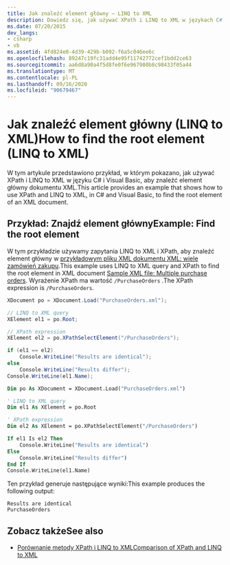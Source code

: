 ```yaml
---
title: Jak znaleźć element główny — LINQ to XML
description: Dowiedz się, jak używać XPath i LINQ to XML w językach C# i Visual Basic, aby znaleźć element główny dokumentu XML.
ms.date: 07/20/2015
dev_langs:
- csharp
- vb
ms.assetid: 4fd824e0-4d39-429b-b092-f6a5c046ee6c
ms.openlocfilehash: 89247c19fc31add4e95f11742772cef1bdd2ce63
ms.sourcegitcommit: aa6d8a90a4f5d8fe0f6e967980b8c98433f05a44
ms.translationtype: MT
ms.contentlocale: pl-PL
ms.lasthandoff: 09/16/2020
ms.locfileid: "90679467"
---
```

# <a name="how-to-find-the-root-element-linq-to-xml"></a><span data-ttu-id="2830f-103">Jak znaleźć element główny (LINQ to XML)</span><span class="sxs-lookup"><span data-stu-id="2830f-103">How to find the root element (LINQ to XML)</span></span>

<span data-ttu-id="2830f-104">W tym artykule przedstawiono przykład, w którym pokazano, jak używać XPath i LINQ to XML w języku C# i Visual Basic, aby znaleźć element główny dokumentu XML.</span><span class="sxs-lookup"><span data-stu-id="2830f-104">This article provides an example that shows how to use XPath and LINQ to XML, in C# and Visual Basic, to find the root element of an XML document.</span></span>

## <a name="example-find-the-root-element"></a><span data-ttu-id="2830f-105">Przykład: Znajdź element główny</span><span class="sxs-lookup"><span data-stu-id="2830f-105">Example: Find the root element</span></span>

<span data-ttu-id="2830f-106">W tym przykładzie używamy zapytania LINQ to XML i XPath, aby znaleźć element główny w [przykładowym pliku XML dokumentu XML: wiele zamówień zakupu](sample-xml-file-multiple-purchase-orders.md).</span><span class="sxs-lookup"><span data-stu-id="2830f-106">This example uses LINQ to XML query and XPath to find the root element in XML document [Sample XML file: Multiple purchase orders](sample-xml-file-multiple-purchase-orders.md).</span></span> <span data-ttu-id="2830f-107">Wyrażenie XPath ma wartość `/PurchaseOrders` .</span><span class="sxs-lookup"><span data-stu-id="2830f-107">The XPath expression is `/PurchaseOrders`.</span></span>

```csharp
XDocument po = XDocument.Load("PurchaseOrders.xml");

// LINQ to XML query
XElement el1 = po.Root;

// XPath expression
XElement el2 = po.XPathSelectElement("/PurchaseOrders");

if (el1 == el2)
    Console.WriteLine("Results are identical");
else
    Console.WriteLine("Results differ");
Console.WriteLine(el1.Name);
```

```vb
Dim po As XDocument = XDocument.Load("PurchaseOrders.xml")

' LINQ to XML query
Dim el1 As XElement = po.Root

' XPath expression
Dim el2 As XElement = po.XPathSelectElement("/PurchaseOrders")

If el1 Is el2 Then
    Console.WriteLine("Results are identical")
Else
    Console.WriteLine("Results differ")
End If
Console.WriteLine(el1.Name)
```

<span data-ttu-id="2830f-108">Ten przykład generuje następujące wyniki:</span><span class="sxs-lookup"><span data-stu-id="2830f-108">This example produces the following output:</span></span>

```output
Results are identical
PurchaseOrders
```

## <a name="see-also"></a><span data-ttu-id="2830f-109">Zobacz także</span><span class="sxs-lookup"><span data-stu-id="2830f-109">See also</span></span>

- [<span data-ttu-id="2830f-110">Porównanie metody XPath i LINQ to XML</span><span class="sxs-lookup"><span data-stu-id="2830f-110">Comparison of XPath and LINQ to XML</span></span>](comparison-xpath-linq-xml.md)
